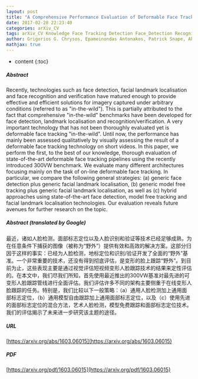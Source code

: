 ```yaml
---
layout: post
title: "A Comprehensive Performance Evaluation of Deformable Face Tracking 'In-the-Wild'"
date: 2017-02-28 22:23:40
categories: arXiv_CV
tags: arXiv_CV Knowledge Face Tracking Detection Face_Detection Recognition Face_Recognition
author: Grigorios G. Chrysos, Epameinondas Antonakos, Patrick Snape, Akshay Asthana, Stefanos Zafeiriou
mathjax: true
---
```


* content
{:toc}

##### Abstract
Recently, technologies such as face detection, facial landmark localisation and face recognition and verification have matured enough to provide effective and efficient solutions for imagery captured under arbitrary conditions (referred to as "in-the-wild"). This is partially attributed to the fact that comprehensive "in-the-wild" benchmarks have been developed for face detection, landmark localisation and recognition/verification. A very important technology that has not been thoroughly evaluated yet is deformable face tracking "in-the-wild". Until now, the performance has mainly been assessed qualitatively by visually assessing the result of a deformable face tracking technology on short videos. In this paper, we perform the first, to the best of our knowledge, thorough evaluation of state-of-the-art deformable face tracking pipelines using the recently introduced 300VW benchmark. We evaluate many different architectures focusing mainly on the task of on-line deformable face tracking. In particular, we compare the following general strategies: (a) generic face detection plus generic facial landmark localisation, (b) generic model free tracking plus generic facial landmark localisation, as well as (c) hybrid approaches using state-of-the-art face detection, model free tracking and facial landmark localisation technologies. Our evaluation reveals future avenues for further research on the topic.

##### Abstract (translated by Google)
最近，诸如人脸检测，面部标志定位以及人脸识别和验证等技术已经足够成熟，为在任意条件下捕获的图像（被称为“野外”）提供有效和高效的解决方案。这部分归因于这样的事实：已经为人脸检测，地标定位和识别/验证开发了全面的“野外”基准。一个非常重要的技术，还没有得到彻底评估，是变形的脸上跟踪“野外”。到目前为止，这些表现主要是通过视觉评估短视频变形人脸跟踪技术的结果来定性评估的。在本文中，我们尽我们所知，首先使用最近推出的300VW基准对最先进的可变形人脸跟踪管线进行全面评估。我们评估许多不同的架构主要侧重于在线变形人脸跟踪的任务。特别是，我们比较以下一般策略：（a）通用人脸检测加上通用面部标志定位，（b）通用模型自由跟踪加上通用面部标志定位，以及（c）使用先进的面部标志定位的混合方法，艺术人脸检测，模型免费跟踪和面部标志定位技术。我们的评估揭示了未来进一步研究该主题的途径。

##### URL
[https://arxiv.org/abs/1603.06015](https://arxiv.org/abs/1603.06015)

##### PDF
[https://arxiv.org/pdf/1603.06015](https://arxiv.org/pdf/1603.06015)

